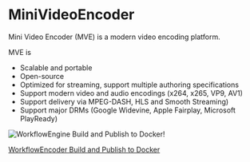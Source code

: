 # MiniVideoEncoder

Mini Video Encoder (MVE) is a modern video encoding platform. 

MVE is
- Scalable and portable
- Open-source
- Optimized for streaming, support multiple authoring specifications
- Support modern video and audio encodings (x264, x265, VP9, AV1)
- Support delivery via MPEG-DASH, HLS and Smooth Streaming)
- Support major DRMs (Google Widevine, Apple Fairplay, Microsoft PlayReady)


![WorkflowEngine Build and Publish to Docker](https://github.com/PatrickKalkman/MiniVideoEncoder/workflows/WorkflowEngine%20Build%20and%20Publish%20to%20Docker/badge.svg)!

[WorkflowEncoder Build and Publish to Docker](https://github.com/PatrickKalkman/MiniVideoEncoder/workflows/WorkflowEncoder%20Build%20and%20Publish%20to%20Docker/badge.svg)
